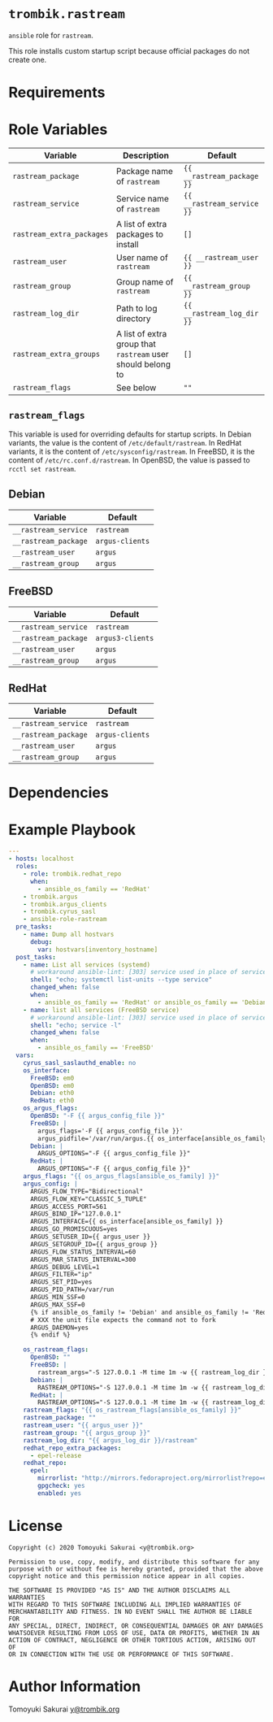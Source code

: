 # `trombik.rastream`

`ansible` role for `rastream`.

This role installs custom startup script because official packages do not
create one.

# Requirements

# Role Variables

| Variable | Description | Default |
|----------|-------------|---------|
| `rastream_package` | Package name of `rastream` | `{{ __rastream_package }}` |
| `rastream_service` | Service name of `rastream` | `{{ __rastream_service }}` |
| `rastream_extra_packages` | A list of extra packages to install | `[]` |
| `rastream_user` | User name of `rastream` | `{{ __rastream_user }}` |
| `rastream_group` | Group name of `rastream` | `{{ __rastream_group }}` |
| `rastream_log_dir` | Path to log directory | `{{ __rastream_log_dir }}` |
| `rastream_extra_groups` | A list of extra group that `rastream` user should belong to | `[]` |
| `rastream_flags` | See below | `""` |


## `rastream_flags`

This variable is used for overriding defaults for startup scripts. In Debian
variants, the value is the content of `/etc/default/rastream`. In RedHat
variants, it is the content of `/etc/sysconfig/rastream`. In FreeBSD, it
is the content of `/etc/rc.conf.d/rastream`. In OpenBSD, the value is
passed to `rcctl set rastream`.

## Debian

| Variable | Default |
|----------|---------|
| `__rastream_service` | `rastream` |
| `__rastream_package` | `argus-clients` |
| `__rastream_user` | `argus` |
| `__rastream_group` | `argus` |

## FreeBSD

| Variable | Default |
|----------|---------|
| `__rastream_service` | `rastream` |
| `__rastream_package` | `argus3-clients` |
| `__rastream_user` | `argus` |
| `__rastream_group` | `argus` |

## RedHat

| Variable | Default |
|----------|---------|
| `__rastream_service` | `rastream` |
| `__rastream_package` | `argus-clients` |
| `__rastream_user` | `argus` |
| `__rastream_group` | `argus` |

# Dependencies

# Example Playbook

```yaml
---
- hosts: localhost
  roles:
    - role: trombik.redhat_repo
      when:
        - ansible_os_family == 'RedHat'
    - trombik.argus
    - trombik.argus_clients
    - trombik.cyrus_sasl
    - ansible-role-rastream
  pre_tasks:
    - name: Dump all hostvars
      debug:
        var: hostvars[inventory_hostname]
  post_tasks:
    - name: List all services (systemd)
      # workaround ansible-lint: [303] service used in place of service module
      shell: "echo; systemctl list-units --type service"
      changed_when: false
      when:
        - ansible_os_family == 'RedHat' or ansible_os_family == 'Debian'
    - name: list all services (FreeBSD service)
      # workaround ansible-lint: [303] service used in place of service module
      shell: "echo; service -l"
      changed_when: false
      when:
        - ansible_os_family == 'FreeBSD'
  vars:
    cyrus_sasl_saslauthd_enable: no
    os_interface:
      FreeBSD: em0
      OpenBSD: em0
      Debian: eth0
      RedHat: eth0
    os_argus_flags:
      OpenBSD: "-F {{ argus_config_file }}"
      FreeBSD: |
        argus_flags='-F {{ argus_config_file }}'
        argus_pidfile='/var/run/argus.{{ os_interface[ansible_os_family] }}.*.pid'
      Debian: |
        ARGUS_OPTIONS="-F {{ argus_config_file }}"
      RedHat: |
        ARGUS_OPTIONS="-F {{ argus_config_file }}"
    argus_flags: "{{ os_argus_flags[ansible_os_family] }}"
    argus_config: |
      ARGUS_FLOW_TYPE="Bidirectional"
      ARGUS_FLOW_KEY="CLASSIC_5_TUPLE"
      ARGUS_ACCESS_PORT=561
      ARGUS_BIND_IP="127.0.0.1"
      ARGUS_INTERFACE={{ os_interface[ansible_os_family] }}
      ARGUS_GO_PROMISCUOUS=yes
      ARGUS_SETUSER_ID={{ argus_user }}
      ARGUS_SETGROUP_ID={{ argus_group }}
      ARGUS_FLOW_STATUS_INTERVAL=60
      ARGUS_MAR_STATUS_INTERVAL=300
      ARGUS_DEBUG_LEVEL=1
      ARGUS_FILTER="ip"
      ARGUS_SET_PID=yes
      ARGUS_PID_PATH=/var/run
      ARGUS_MIN_SSF=0
      ARGUS_MAX_SSF=0
      {% if ansible_os_family != 'Debian' and ansible_os_family != 'RedHat' %}
      # XXX the unit file expects the command not to fork
      ARGUS_DAEMON=yes
      {% endif %}

    os_rastream_flags:
      OpenBSD: ""
      FreeBSD: |
        rastream_args="-S 127.0.0.1 -M time 1m -w {{ rastream_log_dir }}/%Y/%m/%d/%H.%M.%S.ra"
      Debian: |
        RASTREAM_OPTIONS="-S 127.0.0.1 -M time 1m -w {{ rastream_log_dir }}/%Y/%m/%d/%H.%M.%S.ra"
      RedHat: |
        RASTREAM_OPTIONS="-S 127.0.0.1 -M time 1m -w {{ rastream_log_dir }}/%Y/%m/%d/%H.%M.%S.ra"
    rastream_flags: "{{ os_rastream_flags[ansible_os_family] }}"
    rastream_package: ""
    rastream_user: "{{ argus_user }}"
    rastream_group: "{{ argus_group }}"
    rastream_log_dir: "{{ argus_log_dir }}/rastream"
    redhat_repo_extra_packages:
      - epel-release
    redhat_repo:
      epel:
        mirrorlist: "http://mirrors.fedoraproject.org/mirrorlist?repo=epel-{{ ansible_distribution_major_version }}&arch={{ ansible_architecture }}"
        gpgcheck: yes
        enabled: yes
```

# License

```
Copyright (c) 2020 Tomoyuki Sakurai <y@trombik.org>

Permission to use, copy, modify, and distribute this software for any
purpose with or without fee is hereby granted, provided that the above
copyright notice and this permission notice appear in all copies.

THE SOFTWARE IS PROVIDED "AS IS" AND THE AUTHOR DISCLAIMS ALL WARRANTIES
WITH REGARD TO THIS SOFTWARE INCLUDING ALL IMPLIED WARRANTIES OF
MERCHANTABILITY AND FITNESS. IN NO EVENT SHALL THE AUTHOR BE LIABLE FOR
ANY SPECIAL, DIRECT, INDIRECT, OR CONSEQUENTIAL DAMAGES OR ANY DAMAGES
WHATSOEVER RESULTING FROM LOSS OF USE, DATA OR PROFITS, WHETHER IN AN
ACTION OF CONTRACT, NEGLIGENCE OR OTHER TORTIOUS ACTION, ARISING OUT OF
OR IN CONNECTION WITH THE USE OR PERFORMANCE OF THIS SOFTWARE.
```

# Author Information

Tomoyuki Sakurai <y@trombik.org>
